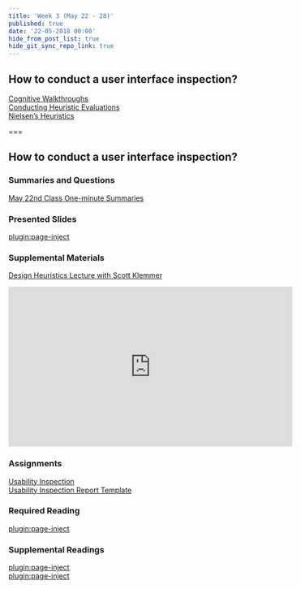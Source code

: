 ```yaml
---
title: 'Week 3 (May 22 - 28)'
published: true
date: '22-05-2018 00:00'
hide_from_post_list: true
hide_git_sync_repo_link: true
---
```


## How to conduct a user interface inspection?   
[Cognitive Walkthroughs](https://paulhibbitts.net/cmpt-363-182/pdfs/cmpt-363-182-user-interface-inspections.pdf#page=6)  
[Conducting Heuristic Evaluations](https://paulhibbitts.net/cmpt-363-182/pdfs/cmpt-363-182-user-interface-inspections.pdf#page=17)  
[Nielsen’s Heuristics](https://paulhibbitts.net/cmpt-363-182/pdfs/cmpt-363-182-user-interface-inspections.pdf#page=38)  

===

## **How to conduct a user interface inspection?**

### Summaries and Questions  
[May 22nd Class One-minute Summaries](https://canvas.sfu.ca/courses/44038/assignments/347277)

### Presented Slides  
[plugin:page-inject](/192/all-slides/week-03)

### Supplemental Materials  
[Design Heuristics Lecture with Scott Klemmer](https://www.youtube.com/playlist?list=PLVtu1bDQijari7LfHOoSTdcpbWIkwZWIA)  
<div class="embed-responsive embed-responsive-4by3"><iframe width="560" height="315" src="https://www.youtube.com/embed/videoseries?list=PLVtu1bDQijari7LfHOoSTdcpbWIkwZWIA" frameborder="0" allowfullscreen></iframe></div>

### Assignments
[Usability Inspection](https://canvas.sfu.ca)   
[Usability Inspection Report Template](https://canvas.sfu.ca)

### Required Reading  
[plugin:page-inject](/192/all-readings/week-03)

### Supplemental Readings  
[plugin:page-inject](/192/ux-techniques-guide/how-to-conduct-a-usability-inspection/cognitive-walkthroughs)  
[plugin:page-inject](/192/ux-techniques-guide/how-to-conduct-a-usability-inspection/heuristic-evaluations)  
